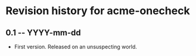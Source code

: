 # Revision history for acme-onecheck

## 0.1  -- YYYY-mm-dd

* First version. Released on an unsuspecting world.
